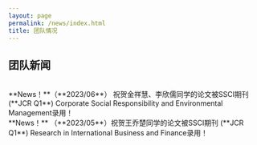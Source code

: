 ```yaml
---
layout: page
permalink: /news/index.html
title: 团队情况
---
```


## 团队新闻
<br>
**News！**（**2023/06**） 祝贺金祥慧、李欣儒同学的论文被SSCI期刊 (**JCR Q1**) Corporate Social Responsibility and Environmental Management录用！

<br>
**News！** （**2023/05**）祝贺王乔楚同学的论文被SSCI期刊 (**JCR Q1**) Research in International Business and Finance录用！
<br>
